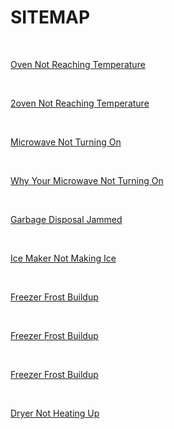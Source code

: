 <h1>SITEMAP</h1><br><p><a href="https://github.com/rhinobotsolutionz/HomeServiceBuzz.com/blob/main/post/oven-not-heating-10.md">Oven Not Reaching Temperature
</a></p><br><p><a href="https://github.com/rhinobotsolutionz/HomeServiceBuzz.com/blob/main/post/oven-not-heating-11.md">2oven Not Reaching Temperature
</a></p><br><p><a href="https://github.com/rhinobotsolutionz/HomeServiceBuzz.com/blob/main/post/microwave-not-turning-on.md">Microwave Not Turning On
</a></p><br><p><a href="https://github.com/rhinobotsolutionz/HomeServiceBuzz.com/blob/main/post/your-microwave-not-turning-on.md">Why Your Microwave Not Turning On
</a></p><br><p><a href="https://github.com/rhinobotsolutionz/HomeServiceBuzz.com/blob/main/post/garbage-disposal-jammed.md">Garbage Disposal Jammed
</a></p><br><p><a href="https://github.com/rhinobotsolutionz/HomeServiceBuzz.com/blob/main/post/ice-maker-not-making-ice.md">Ice Maker Not Making Ice
</a></p><br><p><a href="https://github.com/rhinobotsolutionz/HomeServiceBuzz.com/blob/main/post/freezer-frost-buildup.md">Freezer Frost Buildup
</a></p><br><p><a href="https://github.com/rhinobotsolutionz/HomeServiceBuzz.com/blob/main/post/freezer-frost-buildup-2.md">Freezer Frost Buildup
</a></p><br><p><a href="https://github.com/rhinobotsolutionz/HomeServiceBuzz.com/blob/main/post/freezer-frost-buildup-3.md">Freezer Frost Buildup
</a></p><br><p><a href="https://github.com/rhinobotsolutionz/HomeServiceBuzz.com/blob/main/post/dryer-not-heating.md">Dryer Not Heating Up
</a></p><br>